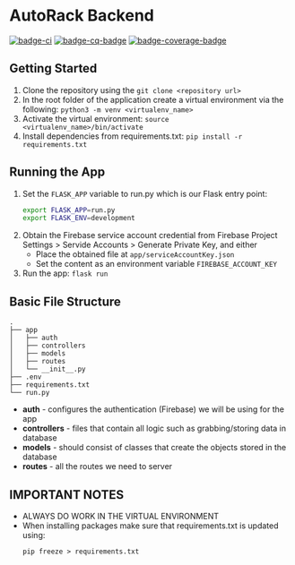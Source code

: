 # AutoRack Backend

[![badge-ci]][badge-ci-link]
[![badge-cq-badge]][badge-cq-link]
[![badge-coverage-badge]][badge-coverage-link]

## Getting Started

1. Clone the repository using the `git clone <repository url>`
2. In the root folder of the application create a virtual environment via the
   following: `python3 -m venv <virtualenv_name>`
3. Activate the virtual environment: `source  <virtualenv_name>/bin/activate`
4. Install dependencies from requirements.txt: `pip install -r requirements.txt`

## Running the App

1. Set the `FLASK_APP` variable to run.py which is our Flask entry point:
    ```bash
    export FLASK_APP=run.py 
    export FLASK_ENV=development
    ```
2. Obtain the Firebase service account credential from Firebase Project Settings > Servide Accounts > Generate Private
   Key, and either
    - Place the obtained file at `app/serviceAccountKey.json`
    - Set the content as an environment variable `FIREBASE_ACCOUNT_KEY`
2. Run the app: `flask run`

## Basic File Structure

```
.
├── app
│   ├── auth
│   ├── controllers
│   ├── models
│   ├── routes
│   └── __init__.py
├── .env
├── requirements.txt
└── run.py
```

- **auth** - configures the authentication (Firebase) we will be using for the app
- **controllers** - files that contain all logic such as grabbing/storing data in database
- **models** - should consist of classes that create the objects stored in the database
- **routes** - all the routes we need to server

## **IMPORTANT NOTES**

- ALWAYS DO WORK IN THE VIRTUAL ENVIRONMENT
- When installing packages make sure that requirements.txt is updated using:
   ```
   pip freeze > requirements.txt
   ```

[badge-ci]: https://github.com/CS506-Oversight/spike-back/workflows/CI/badge.svg

[badge-ci-link]: https://github.com/CS506-Oversight/spike-back/actions?query=CI

[badge-coverage-badge]: https://app.codacy.com/project/badge/Coverage/e9f8fbe067f940f4b6208380903aaad9

[badge-coverage-link]: https://www.codacy.com/gh/CS506-Oversight/spike-back/dashboard

[badge-cq-badge]: https://app.codacy.com/project/badge/Grade/e9f8fbe067f940f4b6208380903aaad9

[badge-cq-link]: https://www.codacy.com/gh/CS506-Oversight/spike-back/dashboard
